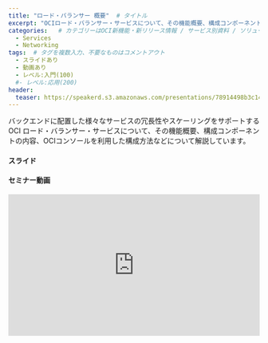 ```yaml
---
title: "ロード・バランサー 概要"  # タイトル
excerpt: "OCIロード・バランサー・サービスについて、その機能概要、構成コンポーネントの内容、OCIコンソールを利用した構成方法などについて解説しています"
categories:   # カテゴリーはOCI新機能・新リリース情報 / サービス別資料 / ソリューション別資料 / その他の資料 / 外部リンク  から選択
  - Services
  - Networking
tags:  # タグを複数入力、不要なものはコメントアウト
  - スライドあり
  - 動画あり
  - レベル:入門(100)
  #- レベル:応用(200)
header:
  teaser: https://speakerd.s3.amazonaws.com/presentations/78914498b3c14b97a112f59283b754b7/slide_0.jpg
---
```


バックエンドに配置した様々なサービスの冗長性やスケーリングをサポートする OCI ロード・バランサー・サービスについて、その機能概要、構成コンポーネントの内容、OCIコンソールを利用した構成方法などについて解説しています。


#### スライド

<div style="max-width:768px">

<!-- Speakerdeckから Embeded リンクを取得して貼り付け (ここから) -->
<script async class="speakerdeck-embed" data-id="78914498b3c14b97a112f59283b754b7" data-ratio="1.77777777777778" src="//speakerdeck.com/assets/embed.js"></script>
<!-- Speakerdeckから Embeded リンクを取得して貼り付け (ここまで) -->

</div>


#### セミナー動画

<!-- Oracle Vide Hub から Embed リンクを取得して貼り付け (ここから) リンク取得時には Player Size を 768x432 に、Responsive Sizing を有効にして取得してください -->
<div style="max-width:768px"><div style="position:relative;padding-bottom:56.25%"><iframe id="kaltura_player" src="https://cdnapisec.kaltura.com/p/2171811/sp/217181100/embedIframeJs/uiconf_id/35965902/partner_id/2171811?iframeembed=true&playerId=kaltura_player&entry_id=0_pgchkk4i&flashvars[streamerType]=auto&amp;flashvars[localizationCode]=en&amp;flashvars[leadWithHTML5]=true&amp;flashvars[sideBarContainer.plugin]=true&amp;flashvars[sideBarContainer.position]=left&amp;flashvars[sideBarContainer.clickToClose]=true&amp;flashvars[chapters.plugin]=true&amp;flashvars[chapters.layout]=vertical&amp;flashvars[chapters.thumbnailRotator]=false&amp;flashvars[streamSelector.plugin]=true&amp;flashvars[EmbedPlayer.SpinnerTarget]=videoHolder&amp;flashvars[dualScreen.plugin]=true&amp;flashvars[hotspots.plugin]=1&amp;flashvars[Kaltura.addCrossoriginToIframe]=true&amp;&wid=1_c428rwns" width="768" height="432" allowfullscreen webkitallowfullscreen mozAllowFullScreen allow="autoplay *; fullscreen *; encrypted-media *" sandbox="allow-forms allow-same-origin allow-scripts allow-top-navigation allow-pointer-lock allow-popups allow-modals allow-orientation-lock allow-popups-to-escape-sandbox allow-presentation allow-top-navigation-by-user-activation" frameborder="0" title="Kaltura Player" style="position:absolute;top:0;left:0;width:100%;height:100%"></iframe></div></div>
<!-- Oracle Vide Hub から Embed リンクを取得して貼り付け (ここまで) -->
